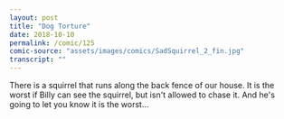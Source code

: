 ```yaml
---
layout: post
title: "Dog Torture"
date: 2018-10-10
permalink: /comic/125
comic-source: "assets/images/comics/SadSquirrel_2_fin.jpg"
transcript: ""
---
```


There is a squirrel that runs along the back fence of our house. It is the worst if Billy can see the squirrel, but isn't allowed to chase it.
 And he's going to let you know it is the worst...
